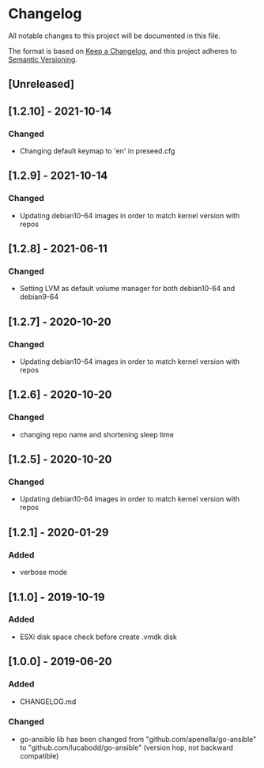 # Changelog
All notable changes to this project will be documented in this file.

The format is based on [Keep a Changelog](https://keepachangelog.com/en/1.0.0/),
and this project adheres to [Semantic Versioning](https://semver.org/spec/v2.0.0.html).

## [Unreleased]

## [1.2.10] - 2021-10-14
### Changed
- Changing default keymap to 'en' in preseed.cfg

## [1.2.9] - 2021-10-14
### Changed
- Updating debian10-64 images in order to match kernel version with repos

## [1.2.8] - 2021-06-11
### Changed
- Setting LVM as default volume manager for both debian10-64 and debian9-64

## [1.2.7] - 2020-10-20
### Changed
- Updating debian10-64 images in order to match kernel version with repos

## [1.2.6] - 2020-10-20
### Changed
- changing repo name and shortening sleep time

## [1.2.5] - 2020-10-20
### Changed
- Updating debian10-64 images in order to match kernel version with repos

## [1.2.1] - 2020-01-29
### Added
- verbose mode

## [1.1.0] - 2019-10-19
### Added
- ESXi disk space check before create .vmdk disk

## [1.0.0] - 2019-06-20
### Added
- CHANGELOG.md

### Changed
- go-ansible lib has been changed from "github.com/apenella/go-ansible" to "github.com/lucabodd/go-ansible" (version hop, not backward compatible)
